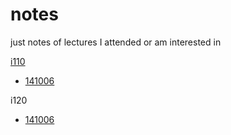 notes
=====

just notes of lectures I attended or am interested in

 [i110](i110/index.md)
* [141006](i110/141006.md)

 i120
* [141006](i120/141006.md)
